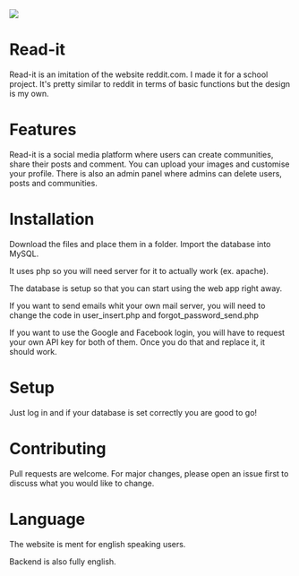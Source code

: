 <img src="https://timjevsenak.eu/siteIcons/logo.jpg">

# Read-it
Read-it is an imitation of the website reddit.com. I made it for a school project. It's pretty similar to reddit in terms of basic functions but the design is my own.

# Features
Read-it is a social media platform where users can create communities, share their posts and comment. You can upload your images and customise your profile. 
There is also an admin panel where admins can delete users, posts and communities.

# Installation
Download the files and place them in a folder. Import the database into MySQL.

It uses php so you will need server for it to actually work (ex. apache).

The database is setup so that you can start using the web app right away.

If you want to send emails whit your own mail server, you will need to change the code in user_insert.php and forgot_password_send.php

If you want to use the Google and Facebook login, you will have to request your own API key for both of them. Once you do that and replace it, it should work.

# Setup
Just log in and if your database is set correctly you are good to go!

# Contributing
Pull requests are welcome. For major changes, please open an issue first to discuss what you would like to change.

# Language
The website is ment for english speaking users.

Backend is also fully english.
